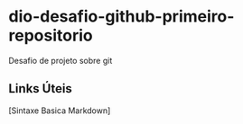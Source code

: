 # dio-desafio-github-primeiro-repositorio
Desafio de projeto sobre git

## Links Úteis
[Sintaxe Basica Markdown]
